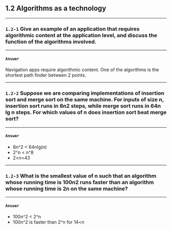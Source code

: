 
## 1.2 Algorithms as a technology

***
### `1.2-1` Give an example of an application that requires algorithmic content at the application level, and discuss the function of the algorithms involved.
***

#### `Answer`
Navigation apps require algorithmic content. One of the algorithms is the shortest path finder between 2 points.


***
### `1.2-2` Suppose we are comparing implementations of insertion sort and merge sort on the same machine. For inputs of size n, insertion sort runs in 8n2 steps, while merge sort runs in 64n lg n steps. For which values of n does insertion sort beat merge sort?
***

#### `Answer`
* 8n^2 < 64nlg(n)
* 2^n < n^8
* 2<n<43


***
### `1.2-3` What is the smallest value of n such that an algorithm whose running time is 100n2 runs faster than an algorithm whose running time is 2n on the same machine?
***

#### `Answer`
* 100n^2 < 2^n
* 100n^2 is faster than 2^n for 14<n
